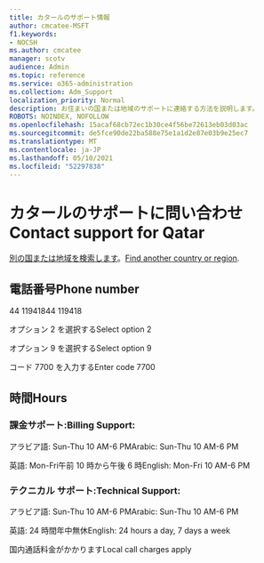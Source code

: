 ```yaml
---
title: カタールのサポート情報
author: cmcatee-MSFT
f1.keywords:
- NOCSH
ms.author: cmcatee
manager: scotv
audience: Admin
ms.topic: reference
ms.service: o365-administration
ms.collection: Adm_Support
localization_priority: Normal
description: お住まいの国または地域のサポートに連絡する方法を説明します。
ROBOTS: NOINDEX, NOFOLLOW
ms.openlocfilehash: 15acaf68cb72ec1b30ce4f56be72613eb03d03ac
ms.sourcegitcommit: de5fce90de22ba588e75e1a1d2e87e03b9e25ec7
ms.translationtype: MT
ms.contentlocale: ja-JP
ms.lasthandoff: 05/10/2021
ms.locfileid: "52297838"
---
```

# <a name="contact-support-for-qatar"></a><span data-ttu-id="aa593-103">カタールのサポートに問い合わせ</span><span class="sxs-lookup"><span data-stu-id="aa593-103">Contact support for Qatar</span></span>

<span data-ttu-id="aa593-104">[別の国または地域を検索します](../../business-video/get-help-support.md)。</span><span class="sxs-lookup"><span data-stu-id="aa593-104">[Find another country or region](../../business-video/get-help-support.md).</span></span>

## <a name="phone-number"></a><span data-ttu-id="aa593-105">電話番号</span><span class="sxs-lookup"><span data-stu-id="aa593-105">Phone number</span></span>
<span data-ttu-id="aa593-106">44 119418</span><span class="sxs-lookup"><span data-stu-id="aa593-106">44 119418</span></span>

<span data-ttu-id="aa593-107">オプション 2 を選択する</span><span class="sxs-lookup"><span data-stu-id="aa593-107">Select option 2</span></span>

<span data-ttu-id="aa593-108">オプション 9 を選択する</span><span class="sxs-lookup"><span data-stu-id="aa593-108">Select option 9</span></span>

<span data-ttu-id="aa593-109">コード 7700 を入力する</span><span class="sxs-lookup"><span data-stu-id="aa593-109">Enter code 7700</span></span>

## <a name="hours"></a><span data-ttu-id="aa593-110">時間</span><span class="sxs-lookup"><span data-stu-id="aa593-110">Hours</span></span>
### <a name="billing-support"></a><span data-ttu-id="aa593-111">課金サポート:</span><span class="sxs-lookup"><span data-stu-id="aa593-111">Billing Support:</span></span>

<span data-ttu-id="aa593-112">アラビア語: Sun-Thu 10 AM-6 PM</span><span class="sxs-lookup"><span data-stu-id="aa593-112">Arabic: Sun-Thu 10 AM-6 PM</span></span>

<span data-ttu-id="aa593-113">英語: Mon-Fri午前 10 時から午後 6 時</span><span class="sxs-lookup"><span data-stu-id="aa593-113">English: Mon-Fri 10 AM-6 PM</span></span>

### <a name="technical-support"></a><span data-ttu-id="aa593-114">テクニカル サポート:</span><span class="sxs-lookup"><span data-stu-id="aa593-114">Technical Support:</span></span>

<span data-ttu-id="aa593-115">アラビア語: Sun-Thu 10 AM-6 PM</span><span class="sxs-lookup"><span data-stu-id="aa593-115">Arabic: Sun-Thu 10 AM-6 PM</span></span>

<span data-ttu-id="aa593-116">英語: 24 時間年中無休</span><span class="sxs-lookup"><span data-stu-id="aa593-116">English: 24 hours a day, 7 days a week</span></span>

<span data-ttu-id="aa593-117">国内通話料金がかかります</span><span class="sxs-lookup"><span data-stu-id="aa593-117">Local call charges apply</span></span>
